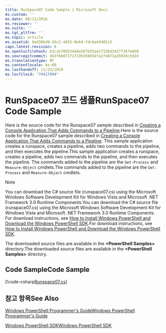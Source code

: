 ```yaml
---
title: RunSpace07 Code Sample | Microsoft Docs
ms.custom: ''
ms.date: 09/13/2016
ms.reviewer: ''
ms.suite: ''
ms.tgt_pltfrm: ''
ms.topic: article
ms.assetid: 8ad306d9-45c2-4d55-8e64-fdcba43402c5
caps.latest.revision: 6
ms.openlocfilehash: b3c2e70d534e8a267b35ae1715bd24277267e0d8
ms.sourcegitcommit: d43f66071f1f33b350d34fa1f46f3a35910c5d24
ms.translationtype: MT
ms.contentlocale: ko-KR
ms.lasthandoff: 11/23/2019
ms.locfileid: "74417894"
---
```

# <a name="runspace07-code-sample"></a><span data-ttu-id="09c49-102">RunSpace07 코드 샘플</span><span class="sxs-lookup"><span data-stu-id="09c49-102">RunSpace07 Code Sample</span></span>

<span data-ttu-id="09c49-103">Here is the source code for the Runspace07 sample described in [Creating a Console Application That Adds Commands to a Pipeline](https://msdn.microsoft.com/en-us/01eb7808-e97b-4905-80be-9e2fa38c262e).</span><span class="sxs-lookup"><span data-stu-id="09c49-103">Here is the source code for the Runspace07 sample described in [Creating a Console Application That Adds Commands to a Pipeline](https://msdn.microsoft.com/en-us/01eb7808-e97b-4905-80be-9e2fa38c262e).</span></span> <span data-ttu-id="09c49-104">This sample application creates a runspace, creates a pipeline, adds two commands to the pipeline, and then executes the pipeline.</span><span class="sxs-lookup"><span data-stu-id="09c49-104">This sample application creates a runspace, creates a pipeline, adds two commands to the pipeline, and then executes the pipeline.</span></span> <span data-ttu-id="09c49-105">The commands added to the pipeline are the `Get-Process` and `Measure-Object` cmdlets.</span><span class="sxs-lookup"><span data-stu-id="09c49-105">The commands added to the pipeline are the `Get-Process` and `Measure-Object` cmdlets.</span></span>

> [!NOTE]
> <span data-ttu-id="09c49-106">You can download the C# source file (runspace07.cs) using the Microsoft Windows Software Development Kit for Windows Vista and Microsoft .NET Framework 3.0 Runtime Components.</span><span class="sxs-lookup"><span data-stu-id="09c49-106">You can download the C# source file (runspace07.cs) using the Microsoft Windows Software Development Kit for Windows Vista and Microsoft .NET Framework 3.0 Runtime Components.</span></span> <span data-ttu-id="09c49-107">For download instructions, see [How to Install Windows PowerShell and Download the Windows PowerShell SDK](/powershell/scripting/developer/installing-the-windows-powershell-sdk).</span><span class="sxs-lookup"><span data-stu-id="09c49-107">For download instructions, see [How to Install Windows PowerShell and Download the Windows PowerShell SDK](/powershell/scripting/developer/installing-the-windows-powershell-sdk).</span></span>
>
> <span data-ttu-id="09c49-108">The downloaded source files are available in the **\<PowerShell Samples>** directory.</span><span class="sxs-lookup"><span data-stu-id="09c49-108">The downloaded source files are available in the **\<PowerShell Samples>** directory.</span></span>

## <a name="code-sample"></a><span data-ttu-id="09c49-109">Code Sample</span><span class="sxs-lookup"><span data-stu-id="09c49-109">Code Sample</span></span>

[!code-csharp[Runspace07.cs](../../../../powershell-sdk-samples/SDK-2.0/csharp/Runspace07/Runspace07.cs#L11-L108 "Runspace07.cs")]

## <a name="see-also"></a><span data-ttu-id="09c49-110">참고 항목</span><span class="sxs-lookup"><span data-stu-id="09c49-110">See Also</span></span>

[<span data-ttu-id="09c49-111">Windows PowerShell Programmer's Guide</span><span class="sxs-lookup"><span data-stu-id="09c49-111">Windows PowerShell Programmer's Guide</span></span>](./windows-powershell-programmer-s-guide.md)

[<span data-ttu-id="09c49-112">Windows PowerShell SDK</span><span class="sxs-lookup"><span data-stu-id="09c49-112">Windows PowerShell SDK</span></span>](../windows-powershell-reference.md)
